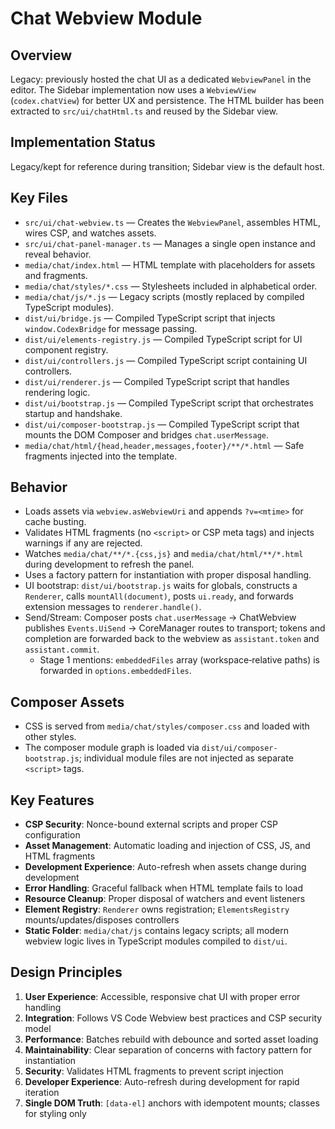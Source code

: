 # Chat Webview Module

## Overview

Legacy: previously hosted the chat UI as a dedicated `WebviewPanel` in the editor. The Sidebar implementation now uses a `WebviewView` (`codex.chatView`) for better UX and persistence. The HTML builder has been extracted to `src/ui/chatHtml.ts` and reused by the Sidebar view.

## Implementation Status

Legacy/kept for reference during transition; Sidebar view is the default host.

## Key Files

- `src/ui/chat-webview.ts` — Creates the `WebviewPanel`, assembles HTML, wires CSP, and watches assets.
- `src/ui/chat-panel-manager.ts` — Manages a single open instance and reveal behavior.
- `media/chat/index.html` — HTML template with placeholders for assets and fragments.
- `media/chat/styles/*.css` — Stylesheets included in alphabetical order.
- `media/chat/js/*.js` — Legacy scripts (mostly replaced by compiled TypeScript modules).
- `dist/ui/bridge.js` — Compiled TypeScript script that injects `window.CodexBridge` for message passing.
- `dist/ui/elements-registry.js` — Compiled TypeScript script for UI component registry.
- `dist/ui/controllers.js` — Compiled TypeScript script containing UI controllers.
- `dist/ui/renderer.js` — Compiled TypeScript script that handles rendering logic.
- `dist/ui/bootstrap.js` — Compiled TypeScript script that orchestrates startup and handshake.
- `dist/ui/composer-bootstrap.js` — Compiled TypeScript script that mounts the DOM Composer and bridges `chat.userMessage`.
- `media/chat/html/{head,header,messages,footer}/**/*.html` — Safe fragments injected into the template.

## Behavior

- Loads assets via `webview.asWebviewUri` and appends `?v=<mtime>` for cache busting.
- Validates HTML fragments (no `<script>` or CSP meta tags) and injects warnings if any are rejected.
- Watches `media/chat/**/*.{css,js}` and `media/chat/html/**/*.html` during development to refresh the panel.
- Uses a factory pattern for instantiation with proper disposal handling.
- UI bootstrap: `dist/ui/bootstrap.js` waits for globals, constructs a `Renderer`, calls `mountAll(document)`, posts `ui.ready`, and forwards extension messages to `renderer.handle()`.
- Send/Stream: Composer posts `chat.userMessage` → ChatWebview publishes `Events.UiSend` → CoreManager routes to transport; tokens and completion are forwarded back to the webview as `assistant.token` and `assistant.commit`.
  - Stage 1 mentions: `embeddedFiles` array (workspace‑relative paths) is forwarded in `options.embeddedFiles`.

## Composer Assets

- CSS is served from `media/chat/styles/composer.css` and loaded with other styles.
- The composer module graph is loaded via `dist/ui/composer-bootstrap.js`; individual module files are not injected as separate `<script>` tags.

## Key Features

- **CSP Security**: Nonce-bound external scripts and proper CSP configuration
- **Asset Management**: Automatic loading and injection of CSS, JS, and HTML fragments
- **Development Experience**: Auto-refresh when assets change during development
- **Error Handling**: Graceful fallback when HTML template fails to load
- **Resource Cleanup**: Proper disposal of watchers and event listeners
- **Element Registry**: `Renderer` owns registration; `ElementsRegistry` mounts/updates/disposes controllers
- **Static Folder**: `media/chat/js` contains legacy scripts; all modern webview logic lives in TypeScript modules compiled to `dist/ui`.

## Design Principles

1. **User Experience**: Accessible, responsive chat UI with proper error handling
2. **Integration**: Follows VS Code Webview best practices and CSP security model
3. **Performance**: Batches rebuild with debounce and sorted asset loading
4. **Maintainability**: Clear separation of concerns with factory pattern for instantiation
5. **Security**: Validates HTML fragments to prevent script injection
6. **Developer Experience**: Auto-refresh during development for rapid iteration
7. **Single DOM Truth**: `[data-el]` anchors with idempotent mounts; classes for styling only
